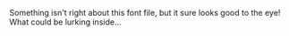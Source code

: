 Something isn't right about this font file, but it sure looks good to the eye! What could be lurking inside...
